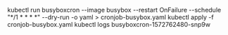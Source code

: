 kubectl run busyboxcron --image busybox --restart OnFailure --schedule "*/1 * * * *" --dry-run -o yaml > cronjob-busybox.yaml
kubectl apply -f cronjob-busybox.yaml
kubectl logs busyboxcron-1572762480-snp9w
